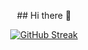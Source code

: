 <p align="center">
## Hi there 👋
</p>
<p align="center">
<a href="https://git.io/streak-stats"><img src="https://github-readme-streak-stats.herokuapp.com?user=omnianika&theme=tokyonight-duo" alt="GitHub Streak" /></a>
</p>

<!--
**omnianika/omnianika** is a ✨ _special_ ✨ repository because its `README.md` (this file) appears on your GitHub profile.

Here are some ideas to get you started:

- 🔭 I’m currently working on ...
- 🌱 I’m currently learning ...
- 👯 I’m looking to collaborate on ...
- 🤔 I’m looking for help with ...
- 💬 Ask me about ...
- 📫 How to reach me: ...
- 😄 Pronouns: ...
- ⚡ Fun fact: ...
-->
